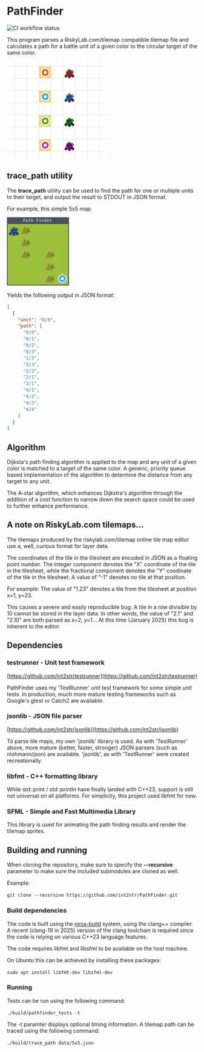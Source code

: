 # PathFinder

![CI workflow status](https://github.com/int2str/PathFinder/actions/workflows/main.yml/badge.svg)

This program parses a RiskyLab.com/tilemap compatible tilemap file and calculates
a path for a battle unit of a given color to the circular target of the same color.

![Battle units and targets](docs/units_and_targets.png)

## trace_path utility

The **trace_path** utility can be used to find the path for one or multiple
units to their target, and output the result to STDOUT in JSON format.

For example, this simple 5x5 map:

![Five by five tile map example](docs/five_by_five_map.png)

Yields the following output in JSON format:

```json
[
  {
    "unit": "0/0",
    "path": [
      "0/0",
      "0/1",
      "0/2",
      "0/3",
      "1/3",
      "2/3",
      "2/2",
      "2/1",
      "3/1",
      "4/1",
      "4/2",
      "4/3",
      "4/4"
    ]
  }
]
```

## Algorithm

Dijksta's path finding algorithm is applied to the map and any unit of a given
color is matched to a target of the same color. A generic, priority queue based
implementation of the algorithm to determine the distance from any target to any
unit.

The A-star algorithm, which enhances Dijkstra's algorithm through the addition
of a cost function to narrow down the search space could be used to further
enhance performance.

## A note on RiskyLab.com tilemaps...

The tilemaps produced by the riskylab.com/tilemap online tile map editor use
a, well, _curious_ format for layer data.

The coordinates of the tile in the tilesheet are encoded in JSON as a floating
point number. The integer component denotes the "X" coordinate of the tile in
the tilesheet, while the fractional component denotes the "Y" coodinate of the
tile in the tilesheet. A value of "-1" denotes no tile at that position.

For example:
The value of "1.23" denotes a tile from the tilesheet at position x=1, y=23.

This causes a severe and easily reproducible bug:
A tile in a row divisible by 10 cannot be stored in the layer data.
In other words, the value of "2.1" and "2.10" are both parsed as x=2, y=1...
At this time (January 2025) this bug is inherent to the editor.

## Dependencies

### testrunner - Unit test framework

[https://github.com/int2str/testrunner](https://github.com/int2str/testrunner)

PathFinder uses my 'TestRunner' unit test framework for some simple unit tests.
In production, much more mature testing frameworks such as Google's gtest or
Catch2 are available.

### jsonlib - JSON file parser

[https://github.com/int2str/jsonlib](https://github.com/int2str/jsonlib)

To parse tile maps, my own 'jsonlib' library is used. As with 'TestRunner' above,
more mature (better, faster, stronger) JSON parsers (such as nlohmann/json) are
available. 'jsonlib', as with 'TestRunner' were created recreationally.

### libfmt - C++ formatting library

While std::print / std::println have finally landed with C++23, support is
still not universal on all platforms. For simplicity, this project used
libfmt for now.

### SFML - Simple and Fast Multimedia Library

This library is used for animating the path finding results and render the
tilemap sprites.

## Building and running

When cloning the repository, make sure to specify the **--recursive**
parameter to make sure the included submodules are cloned as well.

Example:

`git clone --recorsive https://github.com/int2str/PathFinder.git`

### Build dependencies

The code is built using the [ninja-build](https://ninja-build.org/) system,
using the clang++ compiler. A recent (clang-19 in 2025) version of
the clang toolchain is required since the code is relying on various
C++23 language features.

The code requires libfmt and libsfml to be available on the host machine.

On Ubuntu this can be achieved by installing these packages:

`sudo apt install libfmt-dev libsfml-dev`

### Running

Tests can be run using the following command:

`./build/pathfinder_tests -t`

The -t paramter displays optional timing information.
A tilemap path can be traced using the following command:

`./build/trace_path data/5x5.json`
